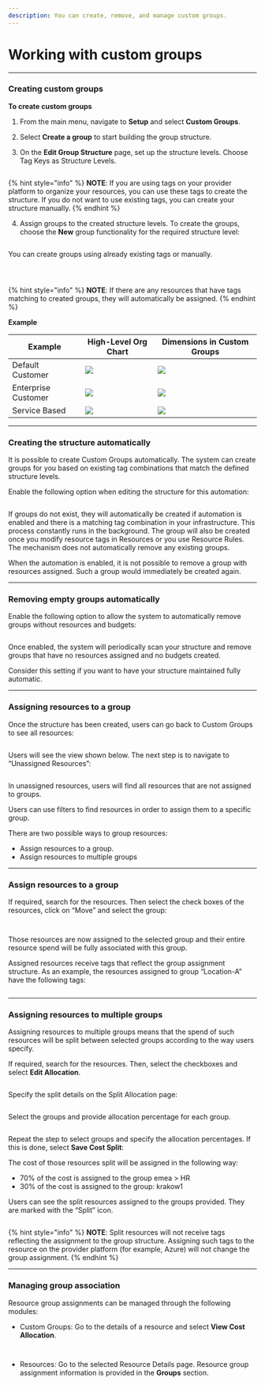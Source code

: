 ```yaml
---
description: You can create, remove, and manage custom groups.
---
```


# Working with custom groups

***

### Creating custom groups <a href="#navigate-to-custom-groups" id="navigate-to-custom-groups"></a>

**To create custom groups**

1. From the main menu, navigate to **Setup** and select **Custom Groups**.&#x20;
2. Select **Create a group** to start building the group structure.&#x20;
3.  On the **Edit Group Structure** page, set up the structure levels. Choose Tag Keys as Structure Levels.&#x20;

    <figure><img src="../../.gitbook/assets/image (14).png" alt=""><figcaption></figcaption></figure>

{% hint style="info" %}
**NOTE**: If you are using tags on your provider platform to organize your resources, you can use these tags to create the structure. If you do not want to use existing tags, you can create your structure manually.
{% endhint %}

4.  Assign groups to the created structure levels. To create the groups, choose the **New** group functionality for the required structure level:

    <figure><img src="../../.gitbook/assets/image (1) (1).png" alt=""><figcaption></figcaption></figure>

You can create groups using already existing tags or manually.

<figure><img src="../../.gitbook/assets/image (2) (1).png" alt=""><figcaption></figcaption></figure>

<figure><img src="../../.gitbook/assets/image (4) (1).png" alt=""><figcaption></figcaption></figure>

<figure><img src="../../.gitbook/assets/image (6) (1).png" alt=""><figcaption></figcaption></figure>

{% hint style="info" %}
**NOTE**: If there are any resources that have tags matching to created groups, they will automatically be assigned.
{% endhint %}

**Example**

| Example             | High-Level Org Chart                           | Dimensions in Custom Groups                |
| ------------------- | ---------------------------------------------- | ------------------------------------------ |
| Default Customer    | ![](<../../.gitbook/assets/image (7) (1).png>) | ![](<../../.gitbook/assets/image (2).png>) |
| Enterprise Customer | ![](<../../.gitbook/assets/image (8) (1).png>) | ![](<../../.gitbook/assets/image (3).png>) |
| Service Based       | ![](<../../.gitbook/assets/image (9) (1).png>) | ![](<../../.gitbook/assets/image (4).png>) |

***

### Creating the structure automatically <a href="#create-structure-automatically" id="create-structure-automatically"></a>

It is possible to create Custom Groups automatically. The system can create groups for you based on existing tag combinations that match the defined structure levels.

Enable the following option when editing the structure for this automation:

<figure><img src="../../.gitbook/assets/image (10) (1).png" alt=""><figcaption></figcaption></figure>

If groups do not exist, they will automatically be created if automation is enabled and there is a matching tag combination in your infrastructure. This process constantly runs in the background. The group will also be created once you modify resource tags in Resources or you use Resource Rules. The mechanism does not automatically remove any existing groups.

When the automation is enabled, it is not possible to remove a group with resources assigned. Such a group would immediately be created again.

***

### Removing empty groups automatically <a href="#remove-empty-groups-automatically" id="remove-empty-groups-automatically"></a>

Enable the following option to allow the system to automatically remove groups without resources and budgets:

<figure><img src="../../.gitbook/assets/image (11) (1).png" alt=""><figcaption></figcaption></figure>

Once enabled, the system will periodically scan your structure and remove groups that have no resources assigned and no budgets created.

Consider this setting if you want to have your structure maintained fully automatic.

***

### Assigning resources to a group <a href="#assign-resources-to-a-group" id="assign-resources-to-a-group"></a>

Once the structure has been created, users can go back to Custom Groups to see all resources:

<figure><img src="../../.gitbook/assets/image (12) (1).png" alt=""><figcaption></figcaption></figure>

Users will see the view shown below. The next step is to navigate to “Unassigned Resources”:

<figure><img src="../../.gitbook/assets/image (13) (1).png" alt=""><figcaption></figcaption></figure>

In unassigned resources, users will find all resources that are not assigned to groups.

Users can use filters to find resources in order to assign them to a specific group.

There are two possible ways to group resources:

* Assign resources to a group.
* Assign resources to multiple groups

***

### Assign resources to a group <a href="#assign-resources-to-a-group-2" id="assign-resources-to-a-group-2"></a>

If required, search for the resources. Then select the check boxes of the resources, click on “Move” and select the group:

<figure><img src="../../.gitbook/assets/image (14) (1).png" alt=""><figcaption></figcaption></figure>

<figure><img src="../../.gitbook/assets/image (15).png" alt=""><figcaption></figcaption></figure>

Those resources are now assigned to the selected group and their entire resource spend will be fully associated with this group.

Assigned resources receive tags that reflect the group assignment structure. As an example, the resources assigned to group “Location-A” have the following tags:

<figure><img src="../../.gitbook/assets/image (16).png" alt=""><figcaption></figcaption></figure>

***

### Assigning resources to multiple groups <a href="#assign-resources-to-multiple-groups" id="assign-resources-to-multiple-groups"></a>

Assigning resources to multiple groups means that the spend of such resources will be split between selected groups according to the way users specify.

If required, search for the resources. Then, select the checkboxes and select **Edit Allocation**.

<figure><img src="../../.gitbook/assets/image (17).png" alt=""><figcaption></figcaption></figure>

Specify the split details on the Split Allocation page:

<figure><img src="../../.gitbook/assets/image (18).png" alt=""><figcaption></figcaption></figure>

Select the groups and provide allocation percentage for each group.

<figure><img src="../../.gitbook/assets/image (19).png" alt=""><figcaption></figcaption></figure>

Repeat the step to select groups and specify the allocation percentages. If this is done, select **Save Cost Split**:

The cost of those resources split will be assigned in the following way:

* 70% of the cost is assigned to the group emea > HR
* 30% of the cost is assigned to the group: krakow1

Users can see the split resources assigned to the groups provided. They are marked with the “Split” icon.

<figure><img src="../../.gitbook/assets/image (20).png" alt=""><figcaption></figcaption></figure>

{% hint style="info" %}
**NOTE**: Split resources will not receive tags reflecting the assignment to the group structure. Assigning such tags to the resource on the provider platform (for example, Azure) will not change the group assignment.
{% endhint %}

***

### Managing group association <a href="#manage-group-association" id="manage-group-association"></a>

Resource group assignments can be managed through the following modules:

* Custom Groups: Go to the details of a resource and select **View Cost Allocation**.

<figure><img src="../../.gitbook/assets/image (22).png" alt=""><figcaption></figcaption></figure>

<figure><img src="../../.gitbook/assets/image (23).png" alt=""><figcaption></figcaption></figure>

* Resources: Go to the selected Resource Details page. Resource group assignment information is provided in the **Groups** section.

<figure><img src="../../.gitbook/assets/image (24).png" alt=""><figcaption></figcaption></figure>
